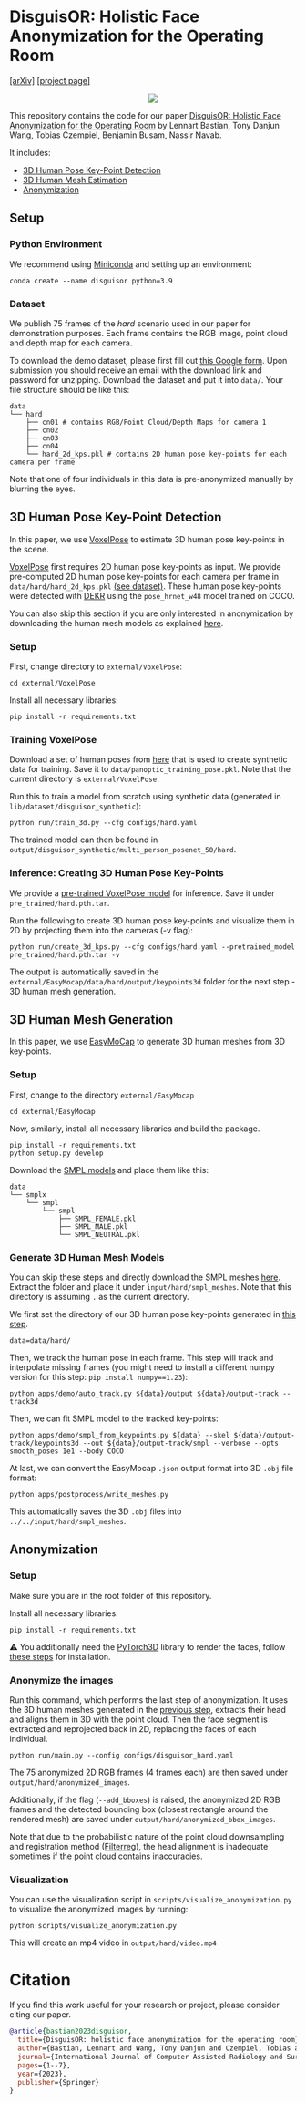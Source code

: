 # DisguisOR: Holistic Face Anonymization for the Operating Room
<a href="https://arxiv.org/abs/2307.14241" target="_blank">[arXiv]</a> 
<a href="https://wngtn.github.io/disguisor" target="_blank">[project page]</a> 

<p align="center">
  <img src="assets/main_figure.jpg">
</p>

This repository contains the code for our paper [DisguisOR: Holistic Face Anonymization for the Operating Room](https://arxiv.org/abs/2307.14241) by Lennart Bastian, Tony Danjun Wang, Tobias Czempiel, Benjamin Busam, Nassir Navab.

It includes:
- [3D Human Pose Key-Point Detection](#3d-human-pose-key-point-detection)
- [3D Human Mesh Estimation](#3d-human-pose-key-point-detection)
- [Anonymization](#anonymization)

## Setup

### Python Environment
We recommend using [Miniconda](https://docs.conda.io/en/latest/miniconda.html) and setting up an environment:

```
conda create --name disguisor python=3.9
```

### Dataset
We publish 75 frames of the *hard* scenario used in our paper for demonstration purposes. Each frame contains the RGB image,
point cloud and depth map for each camera.

To download the demo dataset, please first fill out [this Google form](https://forms.gle/7UUg788xmj3sB18PA). 
Upon submission you should receive an email with the download link and password for unzipping. Download the dataset and put it into `data/`.
Your file structure should be like this:

```
data
└── hard
    ├── cn01 # contains RGB/Point Cloud/Depth Maps for camera 1
    ├── cn02 
    ├── cn03
    ├── cn04
    └── hard_2d_kps.pkl # contains 2D human pose key-points for each camera per frame
```

Note that one of four individuals in this data is pre-anonymized manually by blurring the eyes.

## 3D Human Pose Key-Point Detection

In this paper, we use [VoxelPose](https://github.com/microsoft/voxelpose-pytorch) to estimate 3D human pose key-points
in the scene.

[VoxelPose](https://github.com/microsoft/voxelpose-pytorch) first requires 2D human pose key-points as input. We provide
pre-computed 2D human pose key-points for each camera per frame in `data/hard/hard_2d_kps.pkl` [(see dataset)](#dataset).
These human pose key-points were detected with [DEKR](https://github.com/HRNet/DEKR) using the `pose_hrnet_w48` model 
trained on COCO.

You can also skip this section if you are only interested in anonymization by downloading the human mesh models as explained [here](#generate-3d-human-mesh-models).

### Setup

First, change directory to `external/VoxelPose`:
```
cd external/VoxelPose
```

Install all necessary libraries:
```
pip install -r requirements.txt
```

### Training VoxelPose

Download a set of human poses from [here](https://nextcloud.in.tum.de/index.php/s/aSyebAJACoap4eZ) that is used to create
synthetic data for training. Save it to `data/panoptic_training_pose.pkl`. Note that the current directory is `external/VoxelPose`.

Run this to train a model from scratch using synthetic data (generated in `lib/dataset/disguisor_synthetic`):
```
python run/train_3d.py --cfg configs/hard.yaml 
```
The trained model can then be found in `output/disguisor_synthetic/multi_person_posenet_50/hard`.

### Inference: Creating 3D Human Pose Key-Points

We provide a [pre-trained VoxelPose model](https://nextcloud.in.tum.de/index.php/s/Ar5PkqfiRqXKLYm) for inference.
Save it under `pre_trained/hard.pth.tar`.

Run the following to create 3D human pose key-points and visualize them in 2D by projecting them into the cameras (-v flag):
```
python run/create_3d_kps.py --cfg configs/hard.yaml --pretrained_model pre_trained/hard.pth.tar -v
```

The output is automatically saved in the `external/EasyMocap/data/hard/output/keypoints3d` folder for the next step - 3D 
human mesh generation.

## 3D Human Mesh Generation

In this paper, we use [EasyMoCap](https://github.com/zju3dv/EasyMocap) to generate 3D human meshes from 3D key-points.

### Setup

First, change to the directory `external/EasyMocap`

```
cd external/EasyMocap
```

Now, similarly, install all necessary libraries and build the package.
```
pip install -r requirements.txt
python setup.py develop
```

Download the [SMPL models](https://smpl.is.tue.mpg.de) and place them like this:

```
data
└── smplx
    └── smpl
        └── smpl
            ├── SMPL_FEMALE.pkl
            ├── SMPL_MALE.pkl
            └── SMPL_NEUTRAL.pkl
```

### Generate 3D Human Mesh Models

You can skip these steps and directly download the SMPL meshes [here](https://nextcloud.in.tum.de/index.php/s/DHoXbQABseBSZSb). Extract the folder and place it under `input/hard/smpl_meshes`. Note that this directory is assuming `.` as the current directory.

We first set the directory of our 3D human pose key-points generated in [this step](#3d-human-pose-key-point-detection).
```
data=data/hard/
``` 

Then, we track the human pose in each frame. This step will track and interpolate missing frames (you might need to install a different numpy version for this step: `pip install numpy==1.23`):
```
python apps/demo/auto_track.py ${data}/output ${data}/output-track --track3d
```

Then, we can fit SMPL model to the tracked key-points:
```
python apps/demo/smpl_from_keypoints.py ${data} --skel ${data}/output-track/keypoints3d --out ${data}/output-track/smpl --verbose --opts smooth_poses 1e1 --body COCO
```

At last, we can convert the EasyMocap `.json` output format into 3D `.obj` file format:
```
python apps/postprocess/write_meshes.py
```

This automatically saves the 3D `.obj` files into `../../input/hard/smpl_meshes`.

## Anonymization

### Setup

Make sure you are in the root folder of this repository.

Install all necessary libraries:

```
pip install -r requirements.txt
```

⚠️ You additionally need the [PyTorch3D](https://github.com/facebookresearch/pytorch3d) library to render the faces, follow [these steps](https://github.com/facebookresearch/pytorch3d/blob/main/INSTALL.md) for installation.


### Anonymize the images

Run this command, which performs the last step of anonymization. It uses the 3D human meshes generated in the [previous step](#3d-human-mesh-generation), extracts their head and aligns them in 3D with the point cloud. Then the face segment is extracted and reprojected back in 2D, replacing the faces of each individual.
```
python run/main.py --config configs/disguisor_hard.yaml 
```

The 75 anonymized 2D RGB frames (4 frames each) are then saved under `output/hard/anonymized_images`.

Additionally, if the flag (`--add_bboxes`) is raised, the anonymized 2D RGB frames and the detected bounding box (closest rectangle around the rendered mesh) are saved under `output/hard/anonymized_bbox_images`.

Note that due to the probabilistic nature of the point cloud downsampling and registration method ([Filterreg](https://github.com/neka-nat/probreg)), the head alignment is inadequate sometimes if the point cloud contains inaccuracies.

### Visualization

You can use the visualization script in `scripts/visualize_anonymization.py` to visualize the anonymized images by running:
```
python scripts/visualize_anonymization.py
```
This will create an mp4 video in `output/hard/video.mp4`

# Citation

If you find this work useful for your research or project, please consider citing our paper. 

```bibtex
@article{bastian2023disguisor,
  title={DisguisOR: holistic face anonymization for the operating room},
  author={Bastian, Lennart and Wang, Tony Danjun and Czempiel, Tobias and Busam, Benjamin and Navab, Nassir},
  journal={International Journal of Computer Assisted Radiology and Surgery},
  pages={1--7},
  year={2023},
  publisher={Springer}
}
```

